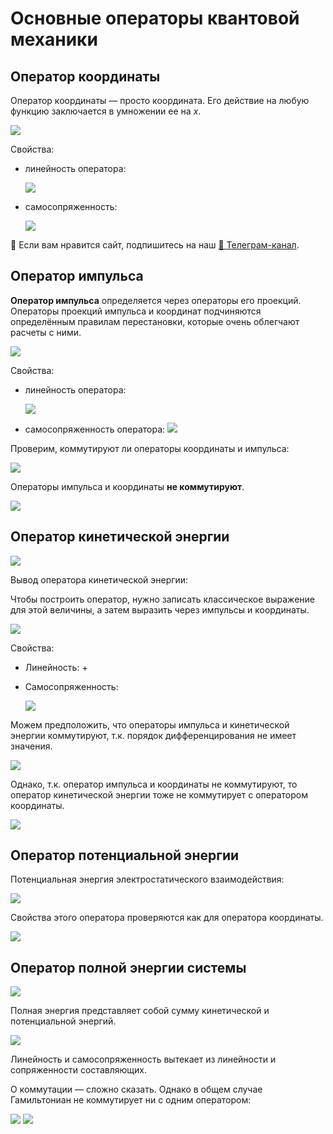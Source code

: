 # Основные операторы квантовой механики


## Оператор координаты

Оператор координаты — просто координата. Его действие на любую функцию заключается в умножении ее на *x*.

![](images/osnovnye-operatory/operatori_clip_image001.png)

Свойства:

* линейность оператора:

    ![](images/osnovnye-operatory/operatori_clip_image001_0002.png)

* самосопряженность:

    ![](images/osnovnye-operatory/operatori_clip_image001_0003.png)


<div class="pagination-nav__link">🙏 Если вам нравится сайт, подпишитесь на наш <a href="https://t.me/+JfpTv9CJlwQ0MThi">🔗 Телеграм-канал</a>.</div>

## Оператор импульса

**Оператор импульса** определяется через операторы его проекций. Операторы проекций импульса и координат подчиняются определённым правилам перестановки, которые очень облегчают расчеты с ними.

![](images/osnovnye-operatory/operatori_clip_image001_0004.png)

Свойства:

* линейность оператора:

    ![](images/osnovnye-operatory/operatori_clip_image001_0009.png)

* самосопряженность оператора: ![](images/osnovnye-operatory/operatori_clip_image001_0011.png)

Проверим, коммутируют ли операторы координаты и импульса:

![](images/osnovnye-operatory/operatori_clip_image001_0014.png)

Операторы импульса и координаты **не коммутируют**.

![](images/osnovnye-operatory/operatori_clip_image001_0019.png)

## Оператор кинетической энергии

![](images/osnovnye-operatory/operatori_clip_image001_0021.png)

Вывод оператора кинетической энергии:

Чтобы построить оператор, нужно записать классическое выражение для этой величины, а затем выразить через импульсы и координаты.

![](images/osnovnye-operatory/operatori_clip_image001_0022.png)

Свойства:

* Линейность: +
* Самосопряженность:

    ![](images/osnovnye-operatory/operatori_clip_image001_0029.png)

Можем предположить, что операторы импульса и кинетической энергии коммутируют, т.к. порядок дифференцирования не имеет значения.

![](images/osnovnye-operatory/operatori_clip_image001_0035.png)

Однако, т.к. оператор импульса и координаты не коммутируют, то оператор кинетической энергии тоже не коммутирует с оператором координаты.

![](images/osnovnye-operatory/operatori_clip_image001_0036.png)

## Оператор потенциальной энергии

Потенциальная энергия электростатического взаимодействия:

![](images/osnovnye-operatory/operatori_clip_image001_0037.png)

Свойства этого оператора проверяются как для оператора координаты.

![](images/osnovnye-operatory/operatori_clip_image001_0038.png)

## Оператор полной энергии системы

![](images/osnovnye-operatory/operatori_clip_image001_0039.png)

Полная энергия представляет собой сумму кинетической и потенциальной энергий.

![](images/osnovnye-operatory/operatori_clip_image001_0040.png)

Линейность и самосопряженность вытекает из линейности и сопряженности составляющих.

О коммутации — сложно сказать. Однако в общем случае Гамильтониан не коммутирует ни с одним оператором:

![](images/osnovnye-operatory/operatori_clip_image001_0042.png) ![](images/osnovnye-operatory/operatori_clip_image001_0043.png)

